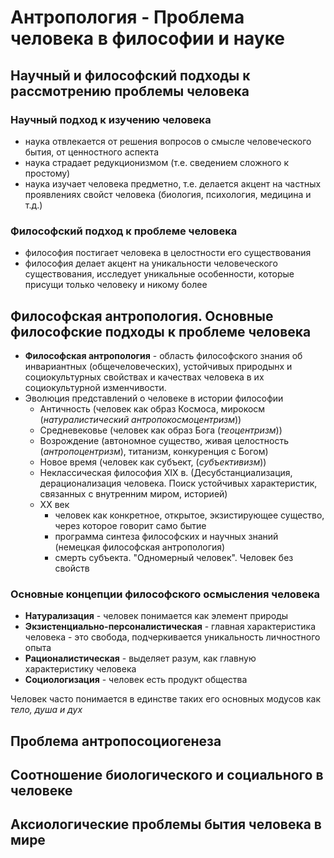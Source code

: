 # Антропология - Проблема человека в философии и науке

## Научный и философский подходы к рассмотрению проблемы человека

### Научный подход к изучению человека
- наука отвлекается от решения вопросов о смысле человеческого бытия, от ценностного аспекта
- наука страдает редукционизмом (т.е. сведением сложного к простому)
- наука изучает человека предметно, т.е. делается акцент на частных проявлениях свойст человека (биология, психология, медицина и т.д.)

### Философский подход к проблеме человека
- философия постигает человека в целостности его существования
- философия делает акцент на уникальности человеческого существования, исследует уникальные особенности, которые присущи только человеку и никому более

## Философская антропология. Основные философские подходы к проблеме человека

- **Философская антропология** - область философского знания об инвариантных (общечеловеческих), устойчивых природынх и социокультурных свойствах и качествах человека в их социокультурной изменчивости.
- Эволюция представлений о человеке в истории философии
  - Античность (человек как образ Космоса, мирокосм (_натуралистический антропокосмоцентризм_))
  - Средневековье (человек как образ Бога (_теоцентризм_))
  - Возрождение (автономное существо, живая целостность (_антропоцентризм_), титанизм, конкуренция с Богом)
  - Новое время (человек как субъект, (_субъективизм_))
  - Неклассическая философия XIX в. (Десубстанциализация, дерационализация человека. Поиск устойчивых характеристик, связанных с внутренним миром, историей)
  - XX век
    - человек как конкретное, открытое, экзистирующее существо, через которое говорит само бытие
    - программа синтеза философских и научных знаний (немецкая философская антропология)
    - смерть субъекта. "Одномерный человек". Человек без свойств

### Основные концепции философского осмысления человека
- **Натурализация** - человек понимается как элемент природы
- **Экзистенциально-персоналистическая** - главная характеристика человека - это свобода, подчеркивается уникальность личностного опыта
- **Рационалистическая** - выделяет разум, как главную характеристику человека
- **Социологизация** - человек есть продукт общества

Человек часто понимается в единстве таких его основных модусов как _тело, душа и дух_

## Проблема антропосоциогенеза

## Соотношение биологического и социального в человеке

## Аксиологические проблемы бытия человека в мире
